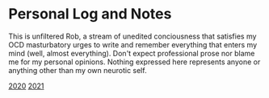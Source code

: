# Personal Log and Notes

This is unfiltered Rob, a stream of unedited conciousness that satisfies
my OCD masturbatory urges to write and remember everything that enters
my mind (well, almost everything). Don't expect professional prose nor
blame me for my personal opinions. Nothing expressed here represents
anyone or anything other than my own neurotic self.

[2020](2020) [2021](2021)
